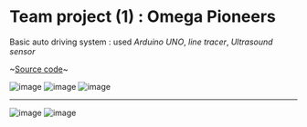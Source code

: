# Team project (1) : Omega Pioneers
Basic auto driving system : used *Arduino UNO*, *line tracer*, *Ultrasound sensor*

~[Source code](https://github.com/Womby-Vanitas/inos/blob/main/AD1/Final.ino)~

![image](https://github.com/user-attachments/assets/7c3c9f18-cabe-46ec-b5eb-3841e97885ce)
![image](https://github.com/user-attachments/assets/d233e0d9-bf27-419f-b046-dd06f037afa8)
![image](https://github.com/user-attachments/assets/d6396056-3bd7-4893-9f9a-1b706362807f)

---

![image](https://github.com/user-attachments/assets/894de4cc-b095-4abd-9596-27de2deb76a0)
![image](https://github.com/user-attachments/assets/a0bda371-d954-4675-8a2f-2ede7c1ab7e7)
